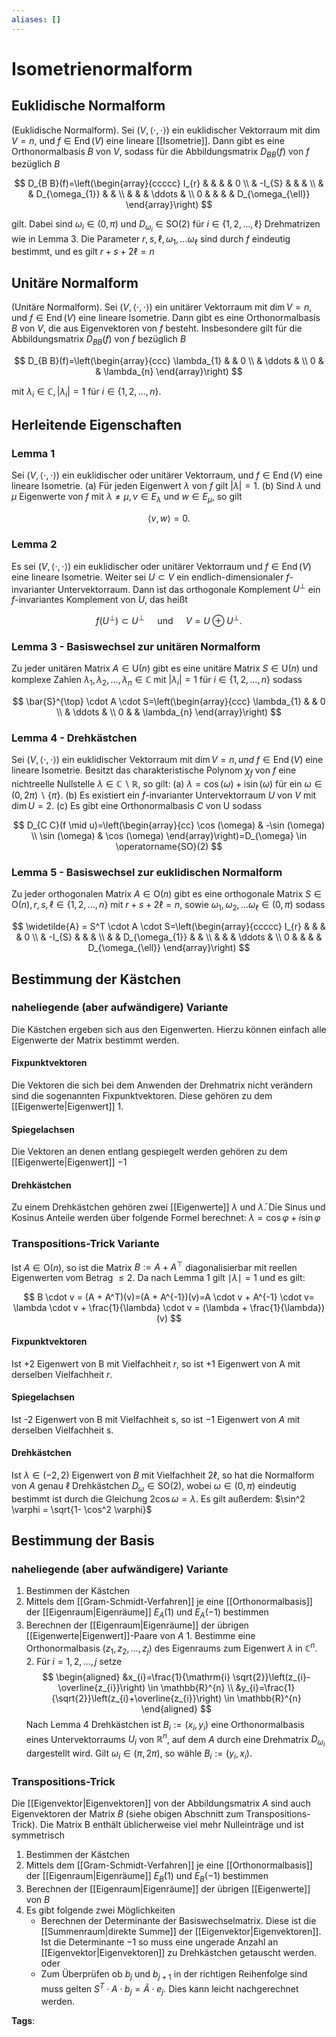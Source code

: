 ```yaml
---
aliases: []
---
```


# Isometrienormalform

## Euklidische Normalform

(Euklidische Normalform). Sei $(V,\langle\cdot, \cdot\rangle)$ ein euklidischer Vektorraum mit $\operatorname{dim} V=n$, und $f \in \operatorname{End}(V)$ eine lineare [[Isometrie]]. Dann gibt es eine Orthonormalbasis $B$ von $V$, sodass für die Abbildungsmatrix $D_{B B}(f)$ von $f$ bezüglich $B$

$$
D_{B B}(f)=\left(\begin{array}{ccccc}
I_{r} & & & & 0 \\
& -I_{S} & & & \\
& & D_{\omega_{1}} & & \\
& & & \ddots & \\
0 & & & & D_{\omega_{\ell}}
\end{array}\right)
$$

gilt. Dabei sind $\omega_{i} \in(0, \pi)$ und $D_{\omega_{i}} \in \mathrm{SO}(2)$ für $i \in\{1,2, \ldots, \ell\}$ Drehmatrizen wie in Lemma 3. Die Parameter $r, s, \ell, \omega_{1}, \ldots \omega_{\ell}$ sind durch $f$ eindeutig bestimmt, und es gilt $r+s+2 \ell=n$

## Unitäre Normalform

(Unitäre Normalform). Sei $(V,\langle\cdot, \cdot\rangle)$ ein unitärer Vektorraum mit $\operatorname{dim} V=n$, und $f \in \operatorname{End}(V)$ eine lineare Isometrie. Dann gibt es eine Orthonormalbasis $B$ von $V$, die aus Eigenvektoren von $f$ besteht. Insbesondere gilt für die Abbildungsmatrix $D_{B B}(f)$ von $f$ bezüglich $B$

$$
D_{B B}(f)=\left(\begin{array}{ccc}
\lambda_{1} & & 0 \\
& \ddots & \\
0 & & \lambda_{n}
\end{array}\right)
$$

mit $\lambda_{i} \in \mathbb{C},\left|\lambda_{i}\right|=1$ für $i \in\{1,2, \ldots, n\}$.

## Herleitende Eigenschaften

### Lemma 1

Sei $(V,\langle\cdot, \cdot\rangle)$ ein euklidischer oder unitärer Vektorraum, und $f \in \operatorname{End}(V)$ eine lineare Isometrie.
(a) Für jeden Eigenwert $\lambda$ von $f$ gilt $|\lambda|=1$.
(b) Sind $\lambda$ und $\mu$ Eigenwerte von $f$ mit $\lambda \neq \mu, v \in E_{\lambda}$ und $w \in E_{\mu}$, so gilt

$$
\langle v, w\rangle=0 .
$$

### Lemma 2

Es sei $(V,\langle\cdot, \cdot\rangle)$ ein euklidischer oder unitärer Vektorraum und $f \in \operatorname{End}(V)$ eine lineare Isometrie. Weiter sei $U \subset V$ ein endlich-dimensionaler $f$-invarianter Untervektorraum. Dann ist das orthogonale Komplement $U^{\perp}$ ein $f$-invariantes Komplement von $U$, das heißt

$$
f\left(U^{\perp}\right) \subset U^{\perp} \quad \text { und } \quad V=U \oplus U^{\perp} .
$$

### Lemma 3 - Basiswechsel zur unitären Normalform

Zu jeder unitären Matrix $A \in \mathrm{U}(n)$ gibt es eine unitäre Matrix $S \in \mathrm{U}(n)$ und komplexe Zahlen $\lambda_{1}, \lambda_{2}, \ldots, \lambda_{n} \in \mathbb{C}$ mit $\left|\lambda_{i}\right|=1$ für $i \in\{1,2, \ldots, n\}$ sodass

$$
\bar{S}^{\top} \cdot A \cdot S=\left(\begin{array}{ccc}
\lambda_{1} & & 0 \\
& \ddots & \\
0 & & \lambda_{n}
\end{array}\right)
$$

### Lemma 4 - Drehkästchen

Sei $(V,\langle\cdot, \cdot\rangle)$ ein euklidischer Vektorraum mit $\operatorname{dim} V=n, u n d ~ f \in \operatorname{End}(V)$ eine lineare Isometrie. Besitzt das charakteristische Polynom $\chi_{f}$ von $f$ eine nichtreelle Nullstelle $\lambda \in \mathbb{C} \backslash \mathbb{R}$, so gilt:
(a) $\lambda=\cos (\omega)+\mathrm{i} \sin (\omega)$ für ein $\omega \in(0,2 \pi) \backslash\{\pi\}$.
(b) Es existiert ein $f$-invarianter Untervektorraum $U$ von $V$ mit $\operatorname{dim} U=2 .$
(c) Es gibt eine Orthonormalbasis $C$ von U sodass

$$
D_{C C}(f \mid u)=\left(\begin{array}{cc}
\cos (\omega) & -\sin (\omega) \\
\sin (\omega) & \cos (\omega)
\end{array}\right)=D_{\omega} \in \operatorname{SO}(2)
$$

### Lemma 5 - Basiswechsel zur euklidischen Normalform

Zu jeder orthogonalen Matrix $A \in \mathrm{O}(n)$ gibt es eine orthogonale Matrix $S \in \mathrm{O}(n), r, s, \ell \in\{1,2, \ldots, n\}$ mit $r+s+2 \ell=n$, sowie $\omega_{1}, \omega_{2}, \ldots \omega_{\ell} \in(0, \pi)$ sodass

$$
\widetilde{A} = S^T \cdot A \cdot S=\left(\begin{array}{ccccc}
I_{r} & & & & 0 \\
& -I_{S} & & & \\
& & D_{\omega_{1}} & & \\
& & & \ddots & \\
0 & & & & D_{\omega_{\ell}}
\end{array}\right)
$$

## Bestimmung der Kästchen

### naheliegende (aber aufwändigere) Variante

Die Kästchen ergeben sich aus den Eigenwerten. Hierzu können einfach alle Eigenwerte der Matrix bestimmt werden.

#### Fixpunktvektoren

Die Vektoren die sich bei dem Anwenden der Drehmatrix nicht verändern sind die sogenannten Fixpunktvektoren. Diese gehören zu dem [[Eigenwerte|Eigenwert]] $1$.

#### Spiegelachsen

Die Vektoren an denen entlang gespiegelt werden gehören zu dem [[Eigenwerte|Eigenwert]] $-1$

#### Drehkästchen

Zu einem Drehkästchen gehören zwei [[Eigenwerte]] $\lambda$ und $\bar{\lambda}$. Die Sinus und Kosinus Anteile werden über folgende Formel berechnet: $\lambda = \cos \varphi + i \sin \varphi$

### Transpositions-Trick Variante

Ist $A \in \mathrm{O}(n)$, so ist die Matrix $B:=A+A^{\top}$ diagonalisierbar mit reellen Eigenwerten vom Betrag $\leq 2$. Da nach Lemma 1 gilt $\mid \lambda \mid =1$ und es gilt:

$$
B \cdot v = (A + A^T)(v)=(A + A^{-1})(v)=A \cdot v + A^{-1} \cdot v= \lambda \cdot v + \frac{1}{\lambda} \cdot v = (\lambda + \frac{1}{\lambda})(v)
$$

#### Fixpunktvektoren

Ist $+2$ Eigenwert von $\mathrm{B}$ mit Vielfachheit $r$, so ist $+1$ Eigenwert von A mit derselben Vielfachheit $r$.

#### Spiegelachsen

Ist -2 Eigenwert von $\mathrm{B}$ mit Vielfachheit s, so ist $-1$ Eigenwert von $A$ mit derselben Vielfachheit s.

#### Drehkästchen

Ist $\lambda \in(-2,2)$ Eigenwert von $B$ mit Vielfachheit $2 \ell$, so hat die Normalform von $A$ genau $\ell$ Drehkästchen $D_{\omega} \in \mathrm{SO}(2)$, wobei $\omega \in(0, \pi)$ eindeutig bestimmt ist durch die Gleichung $2 \cos \omega=\lambda$. Es gilt außerdem: $\sin^2 \varphi = \sqrt{1- \cos^2 \varphi}$

## Bestimmung der Basis

### naheliegende (aber aufwändigere) Variante

1.  Bestimmen der Kästchen
2.  Mittels dem [[Gram-Schmidt-Verfahren]] je eine [[Orthonormalbasis]] der [[Eigenraum|Eigenräume]] $E_A(1)$ und $E_A(-1)$ bestimmen
3.  Berechnen der [[Eigenraum|Eigenräume]] der übrigen [[Eigenwerte|Eigenwert]]-Paare von $A$ 1. Bestimme eine Orthonormalbasis $\left(z_{1}, z_{2}, \ldots, z_{j}\right)$ des Eigenraums zum Eigenwert $\lambda$ in $\mathbb{C}^{n}$. 2. Für $i=1,2, \ldots, j$ setze
    $$
    \begin{aligned}
    &x_{i}=\frac{1}{\mathrm{i} \sqrt{2}}\left(z_{i}-\overline{z_{i}}\right) \in \mathbb{R}^{n} \\
    &y_{i}=\frac{1}{\sqrt{2}}\left(z_{i}+\overline{z_{i}}\right) \in \mathbb{R}^{n}
    \end{aligned}
    $$
        	Nach Lemma 4 Drehkästchen ist $B_{i}:=\left(x_{i}, y_{i}\right)$ eine Orthonormalbasis eines Untervektorraums $U_{i}$ von $\mathbb{R}^{n}$, auf dem $A$ durch eine Drehmatrix $D_{\omega_{i}}$ dargestellt wird. Gilt $\omega_{i} \in(\pi, 2 \pi)$, so wähle $B_{i}:=\left(y_{i}, x_{i}\right)$.

### Transpositions-Trick

Die [[Eigenvektor|Eigenvektoren]] von der Abbildungsmatrix $A$ sind auch Eigenvektoren der Matrix $B$ (siehe obigen Abschnitt zum Transpositions-Trick). Die Matrix B enthält üblicherweise viel mehr Nulleinträge und ist symmetrisch

1. Bestimmen der Kästchen
2. Mittels dem [[Gram-Schmidt-Verfahren]] je eine [[Orthonormalbasis]] der [[Eigenraum|Eigenräume]] $E_B(1)$ und $E_B(-1)$ bestimmen
3. Berechnen der [[Eigenraum|Eigenräume]] der übrigen [[Eigenwerte]] von $B$
4. Es gibt folgende zwei Möglichkeiten
   - Berechnen der Determinante der Basiswechselmatrix. Diese ist die [[Summenraum|direkte Summe]] der [[Eigenvektor|Eigenvektoren]]. Ist die Determinante $-1$ so muss eine ungerade Anzahl an [[Eigenvektor|Eigenvektoren]] zu Drehkästchen getauscht werden. oder
   - Zum Überprüfen ob $b_j$ und $b_{j+1}$ in der richtigen Reihenfolge sind muss gelten $S^T \cdot A \cdot b_j = \widetilde{A} \cdot e_j.$ Dies kann leicht nachgerechnet werden.

**Tags**:
